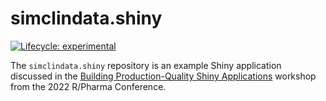 
# simclindata.shiny

<!-- badges: start -->
[![Lifecycle: experimental](https://img.shields.io/badge/lifecycle-experimental-orange.svg)](https://lifecycle.r-lib.org/articles/stages.html#experimental)
<!-- badges: end -->


The `simclindata.shiny` repository is an example Shiny application discussed in the [Building Production-Quality Shiny Applications](https://rpharma.shinyprod.com) workshop from the 2022 R/Pharma Conference. 
